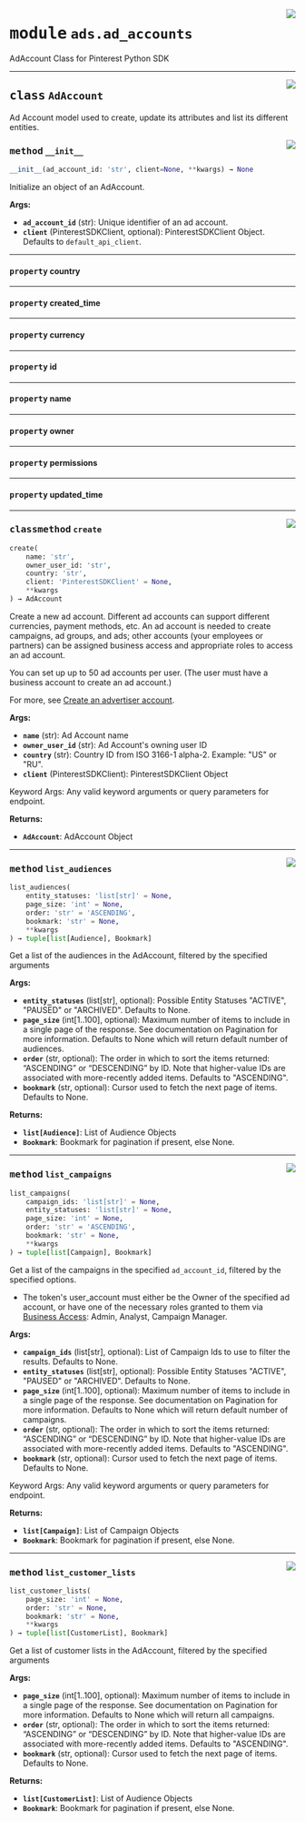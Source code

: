 <!-- markdownlint-disable -->

<a href="https://github.com/pinterest/pinterest-python-sdk/blob/main/pinterest/ads/ad_accounts.py#L0"><img align="right" style="float:right;" src="https://img.shields.io/badge/-source-cccccc?style=flat-square"></a>

# <kbd>module</kbd> `ads.ad_accounts`
AdAccount Class for Pinterest Python SDK 



---

<a href="https://github.com/pinterest/pinterest-python-sdk/blob/main/pinterest/ads/ad_accounts.py#L22"><img align="right" style="float:right;" src="https://img.shields.io/badge/-source-cccccc?style=flat-square"></a>

## <kbd>class</kbd> `AdAccount`
Ad Account model used to create, update its attributes and list its different entities. 

<a href="https://github.com/pinterest/pinterest-python-sdk/blob/main/pinterest/ads/ad_accounts.py#L27"><img align="right" style="float:right;" src="https://img.shields.io/badge/-source-cccccc?style=flat-square"></a>

### <kbd>method</kbd> `__init__`

```python
__init__(ad_account_id: 'str', client=None, **kwargs) → None
```

Initialize an object of an AdAccount. 



**Args:**
 
 - <b>`ad_account_id`</b> (str):  Unique identifier of an ad account. 
 - <b>`client`</b> (PinterestSDKClient, optional):  PinterestSDKClient Object. Defaults to `default_api_client`. 


---

#### <kbd>property</kbd> country





---

#### <kbd>property</kbd> created_time





---

#### <kbd>property</kbd> currency





---

#### <kbd>property</kbd> id





---

#### <kbd>property</kbd> name





---

#### <kbd>property</kbd> owner





---

#### <kbd>property</kbd> permissions





---

#### <kbd>property</kbd> updated_time







---

<a href="https://github.com/pinterest/pinterest-python-sdk/blob/main/pinterest/ads/ad_accounts.py#L101"><img align="right" style="float:right;" src="https://img.shields.io/badge/-source-cccccc?style=flat-square"></a>

### <kbd>classmethod</kbd> `create`

```python
create(
    name: 'str',
    owner_user_id: 'str',
    country: 'str',
    client: 'PinterestSDKClient' = None,
    **kwargs
) → AdAccount
```

Create a new ad account. Different ad accounts can support different currencies, payment methods, etc. An ad account is needed to create campaigns, ad groups, and ads; other accounts (your employees or partners) can be assigned business access and appropriate roles to access an ad account. <p/> You can set up up to 50 ad accounts per user. (The user must have a business account to            create an ad account.)<p/> For more, see <a class="reference external" href=            "https://help.pinterest.com/en/business/article/create-an-advertiser-account">                Create an advertiser account</a>. 



**Args:**
 
 - <b>`name`</b> (str):  Ad Account name 
 - <b>`owner_user_id`</b> (str):  Ad Account's owning user ID 
 - <b>`country`</b> (str):  Country ID from ISO 3166-1 alpha-2. Example: "US" or "RU". 
 - <b>`client`</b> (PinterestSDKClient):  PinterestSDKClient Object 

Keyword Args: Any valid keyword arguments or query parameters for endpoint. 



**Returns:**
 
 - <b>`AdAccount`</b>:  AdAccount Object 

---

<a href="https://github.com/pinterest/pinterest-python-sdk/blob/main/pinterest/ads/ad_accounts.py#L193"><img align="right" style="float:right;" src="https://img.shields.io/badge/-source-cccccc?style=flat-square"></a>

### <kbd>method</kbd> `list_audiences`

```python
list_audiences(
    entity_statuses: 'list[str]' = None,
    page_size: 'int' = None,
    order: 'str' = 'ASCENDING',
    bookmark: 'str' = None,
    **kwargs
) → tuple[list[Audience], Bookmark]
```

Get a list of the audiences in the AdAccount, filtered by the specified arguments 



**Args:**
 
 - <b>`entity_statuses`</b> (list[str], optional):  Possible Entity Statuses "ACTIVE", "PAUSED" or "ARCHIVED". Defaults  to None. 
 - <b>`page_size`</b> (int[1..100], optional):  Maximum number of items to include in a single page of the response.  See documentation on Pagination for more information. Defaults to None  which will return default number of audiences. 
 - <b>`order`</b> (str, optional):  The order in which to sort the items returned: “ASCENDING” or “DESCENDING” by ID.  Note that higher-value IDs are associated with more-recently added items. Defaults to  "ASCENDING". 
 - <b>`bookmark`</b> (str, optional):  Cursor used to fetch the next page of items. Defaults to None. 



**Returns:**
 
 - <b>`list[Audience]`</b>:  List of Audience Objects 
 - <b>`Bookmark`</b>:  Bookmark for pagination if present, else None. 

---

<a href="https://github.com/pinterest/pinterest-python-sdk/blob/main/pinterest/ads/ad_accounts.py#L146"><img align="right" style="float:right;" src="https://img.shields.io/badge/-source-cccccc?style=flat-square"></a>

### <kbd>method</kbd> `list_campaigns`

```python
list_campaigns(
    campaign_ids: 'list[str]' = None,
    entity_statuses: 'list[str]' = None,
    page_size: 'int' = None,
    order: 'str' = 'ASCENDING',
    bookmark: 'str' = None,
    **kwargs
) → tuple[list[Campaign], Bookmark]
```

Get a list of the campaigns in the specified <code>ad_account_id</code>, filtered by the specified options. 
- The token's user_account must either be the Owner of the specified ad account, or have one of the necessary            roles granted to them via                <a href="https://help.pinterest.com/en/business/article/share-and-manage-access-to-your-ad-accounts">                    Business Access</a>: Admin, Analyst, Campaign Manager. 



**Args:**
 
 - <b>`campaign_ids`</b> (list[str], optional):  List of Campaign Ids to use to filter the results. Defaults to None. 
 - <b>`entity_statuses`</b> (list[str], optional):  Possible Entity Statuses "ACTIVE", "PAUSED" or "ARCHIVED". Defaults  to None. 
 - <b>`page_size`</b> (int[1..100], optional):  Maximum number of items to include in a single page of the response.  See documentation on Pagination for more information. Defaults to None  which will return default number of campaigns. 
 - <b>`order`</b> (str, optional):  The order in which to sort the items returned: “ASCENDING” or “DESCENDING” by ID.  Note that higher-value IDs are associated with more-recently added items. Defaults to  "ASCENDING". 
 - <b>`bookmark`</b> (str, optional):  Cursor used to fetch the next page of items. Defaults to None. 

Keyword Args: Any valid keyword arguments or query parameters for endpoint. 



**Returns:**
 
 - <b>`list[Campaign]`</b>:  List of Campaign Objects 
 - <b>`Bookmark`</b>:  Bookmark for pagination if present, else None. 

---

<a href="https://github.com/pinterest/pinterest-python-sdk/blob/main/pinterest/ads/ad_accounts.py#L230"><img align="right" style="float:right;" src="https://img.shields.io/badge/-source-cccccc?style=flat-square"></a>

### <kbd>method</kbd> `list_customer_lists`

```python
list_customer_lists(
    page_size: 'int' = None,
    order: 'str' = None,
    bookmark: 'str' = None,
    **kwargs
) → tuple[list[CustomerList], Bookmark]
```

Get a list of customer lists in the AdAccount, filtered by the specified arguments 



**Args:**
 
 - <b>`page_size`</b> (int[1..100], optional):  Maximum number of items to include in a single page of the response.  See documentation on Pagination for more information. Defaults to None  which will return all campaigns. 
 - <b>`order`</b> (str, optional):  The order in which to sort the items returned: “ASCENDING” or “DESCENDING” by ID.  Note that higher-value IDs are associated with more-recently added items. Defaults to  "ASCENDING". 
 - <b>`bookmark`</b> (str, optional):  Cursor used to fetch the next page of items. Defaults to None. 



**Returns:**
 
 - <b>`list[CustomerList]`</b>:  List of Audience Objects 
 - <b>`Bookmark`</b>:  Bookmark for pagination if present, else None. 



